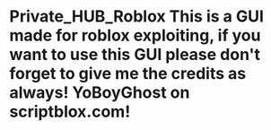 # Private_HUB_Roblox This is a GUI made for roblox exploiting, if you want to use this GUI please don't forget to give me the credits as always! YoBoyGhost on scriptblox.com!
